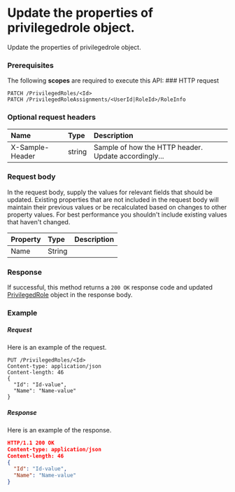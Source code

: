 # Update the properties of privilegedrole object.

Update the properties of privilegedrole object.
### Prerequisites
The following **scopes** are required to execute this API: ### HTTP request
<!-- { "blockType": "ignored" } -->
```http
PATCH /PrivilegedRoles/<Id>
PATCH /PrivilegedRoleAssignments/<UserId|RoleId>/RoleInfo
```
### Optional request headers
| Name       | Type | Description|
|:-----------|:------|:----------|
| X-Sample-Header  | string  | Sample of how the HTTP header. Update accordingly...|

### Request body
In the request body, supply the values for relevant fields that should be updated. Existing properties that are not included in the request body will maintain their previous values or be recalculated based on changes to other property values. For best performance you shouldn't include existing values that haven't changed.

| Property	   | Type	|Description|
|:---------------|:--------|:----------|
|Name|String||

### Response
If successful, this method returns a `200 OK` response code and updated [PrivilegedRole](../resources/privilegedrole.md) object in the response body.
### Example
##### Request
Here is an example of the request.
<!-- {
  "blockType": "request",
  "name": "update_privilegedrole"
}-->
```http
PUT /PrivilegedRoles/<Id>
Content-type: application/json
Content-length: 46
{
  "Id": "Id-value",
  "Name": "Name-value"
}
```
##### Response
<!-- {
  "blockType": "response",
  "truncated": false,
  "@odata.type": "privilegedrole"
} -->
Here is an example of the response.
```json
HTTP/1.1 200 OK
Content-type: application/json
Content-length: 46
{
  "Id": "Id-value",
  "Name": "Name-value"
}
```

<!-- uuid: 328e6917-4f0a-49a7-89b6-31587fc98efc
2015-10-15 04:04:58 UTC -->
<!-- {
  "type": "#page.annotation",
  "description": "Update the properties of privilegedrole object.",
  "keywords": "",
  "section": "documentation",
  "tocPath": ""
}-->